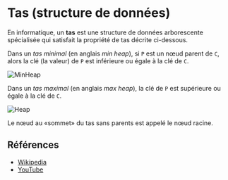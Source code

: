 # Tas (structure de données)

En informatique, un **tas** est une structure de données arborescente spécialisée qui satisfait la propriété de tas décrite ci-dessous.

Dans un *tas minimal* (en anglais *min heap*), si `P` est un nœud parent de `C`, alors la clé (la valeur) de `P` est inférieure ou égale à la clé de `C`.

![MinHeap](https://upload.wikimedia.org/wikipedia/commons/6/69/Min-heap.png)

Dans un *tas maximal* (en anglais *max heap*), la clé de `P` est supérieure ou égale à la clé de `C`.

![Heap](https://user-images.githubusercontent.com/17690376/107872731-50a35100-6ed2-11eb-93bc-0a8a25243e18.jpg)

Le nœud au «sommet» du tas sans parents est appelé le nœud racine.

## Références

- [Wikipedia](https://fr.wikipedia.org/wiki/Tas_(informatique))
- [YouTube](https://www.youtube.com/watch?v=t0Cq6tVNRBA&index=5&t=0s&list=PLLXdhg_r2hKA7DPDsunoDZ-Z769jWn4R8)
